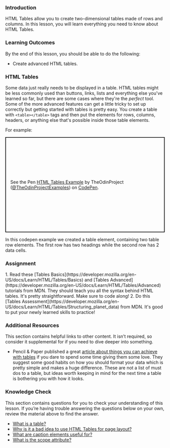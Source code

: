 ### Introduction

HTML Tables allow you to create two-dimensional tables made of rows and columns. In this lesson, you will learn everything you need to know about HTML Tables.

### Learning Outcomes

By the end of this lesson, you should be able to do the following:

- Create advanced HTML tables.

### HTML Tables

Some data just really needs to be displayed in a table. HTML tables might be less commonly used than buttons, links, lists and everything else you've learned so far, but there are some cases where they're the _perfect_ tool. Some of the more advanced features can get a little tricky to set up correctly but getting started with tables is pretty easy. You create a table with `<table></table>` tags and then put the elements for rows, columns, headers, or anything else that's possible inside those table elements.

For example: 

<p class="codepen" data-height="300" data-theme-id="dark" data-default-tab="css,result" data-slug-hash="JjrYEqX" data-editable="true" data-user="TheOdinProjectExamples" style="height: 300px; box-sizing: border-box; display: flex; align-items: center; justify-content: center; border: 2px solid; margin: 1em 0; padding: 1em;">
  <span>See the Pen <a href="https://codepen.io/TheOdinProjectExamples/pen/JjrYEqX">
  HTML Tables Example</a> by TheOdinProject (<a href="https://codepen.io/TheOdinProjectExamples">@TheOdinProjectExamples</a>)
  on <a href="https://codepen.io">CodePen</a>.</span>
</p>
<script async src="https://cpwebassets.codepen.io/assets/embed/ei.js"></script>

In this codepen example we created a table element, containing two table row elements. The first row has two headings while the second row has 2 data cells.

### Assignment 
<div class="lesson-content__panel" markdown="1">
1. Read these [Tables Basics](https://developer.mozilla.org/en-US/docs/Learn/HTML/Tables/Basics) and [Tables Advanced](https://developer.mozilla.org/en-US/docs/Learn/HTML/Tables/Advanced) tutorials from MDN. They should teach you all the syntax behind HTML tables. It's pretty straightforward. Make sure to code along!
2. Do this [Tables Assessment](https://developer.mozilla.org/en-US/docs/Learn/HTML/Tables/Structuring_planet_data) from MDN. It's good to put your newly learned skills to practice!
</div>

### Additional Resources
This section contains helpful links to other content. It isn’t required, so consider it supplemental for if you need to dive deeper into something.

- Pencil & Paper published a great [article about things you can achieve with tables](https://pencilandpaper.io/articles/ux-pattern-analysis-enterprise-data-tables) if you dare to spend some time giving them some love. They suggest some good habits on how you should format your data which is pretty simple and makes a huge difference. These are not a list of must dos to a table, but ideas worth keeping in mind for the next time a table is bothering you with how it looks. 

### Knowledge Check

This section contains questions for you to check your understanding of this lesson. If you’re having trouble answering the questions below on your own, review the material above to find the answer.

- [What is a table?](https://developer.mozilla.org/en-US/docs/Learn/HTML/Tables/Basics#what_is_a_table_)
- [Why is it a bad idea to use HTML Tables for page layout?](https://developer.mozilla.org/en-US/docs/Learn/HTML/Tables/Basics#when_should_you_not_use_html_tables)
- [What are caption elements useful for?](https://developer.mozilla.org/en-US/docs/Learn/HTML/Tables/Advanced#adding_a_caption_to_your_table_with_caption)
- [What is the scope attribute?](https://developer.mozilla.org/en-US/docs/Learn/HTML/Tables/Advanced#the_scope_attribute)
